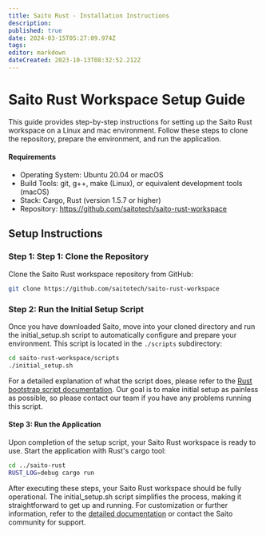 ```yaml
---
title: Saito Rust - Installation Instructions
description: 
published: true
date: 2024-03-15T05:27:09.974Z
tags: 
editor: markdown
dateCreated: 2023-10-13T08:32:52.212Z
---
```


# Saito Rust Workspace Setup Guide

This guide provides step-by-step instructions for setting up the Saito Rust workspace on a Linux and mac environment. Follow these steps to clone the repository, prepare the environment, and run the application.

#### Requirements

* Operating System: Ubuntu 20.04 or macOS
* Build Tools: git, g++, make (Linux), or equivalent development tools (macOS)
* Stack: Cargo, Rust (version 1.5.7 or higher)
* Repository: https://github.com/saitotech/saito-rust-workspace


## Setup Instructions

### Step 1: Step 1: Clone the Repository

Clone the Saito Rust workspace repository from GitHub:

````bash
git clone https://github.com/saitotech/saito-rust-workspace
````


### Step 2: Run the Initial Setup Script

Once you have downloaded Saito, move into your cloned directory and run the initial_setup.sh script to automatically configure and prepare your environment. This script is located in the ```./scripts``` subdirectory:

```bash
cd saito-rust-workspace/scripts
./initial_setup.sh
````

For a detailed explanation of what the script does, please refer to the [Rust bootstrap script documentation](https://wiki.saito.io/e/en/tech/installation/rust-bootstrap-script). Our goal is to make initial setup as painless as possible, so please contact our team if you have any problems running this script.


#### Step 3: Run the Application

Upon completion of the setup script, your Saito Rust workspace is ready to use. Start the application with Rust's cargo tool:

````bash
cd ../saito-rust
RUST_LOG=debug cargo run
````

After executing these steps, your Saito Rust workspace should be fully operational. The initial_setup.sh script simplifies the process, making it straightforward to get up and running. For customization or further information, refer to the [detailed documentation](https://wiki.saito.io/e/en/tech/installation/rust-bootstrap-script) or contact the Saito community for support.
